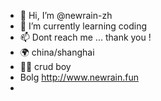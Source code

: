 - 👋 Hi, I’m @newrain-zh
- 🌱 I’m currently learning coding
- 📫 Dont reach me ... thank you !
- 🌍 china/shanghai
- 🤘🏻 crud boy
- Bolg http://www.newrain.fun
- <i class="fa fa-weixin"></i>

<!---
newrain-zh/newrain-zh is a ✨ special ✨ repository because its `README.md` (this file) appears on your GitHub profile.
You can click the Preview link to take a look at your changes.
--->
